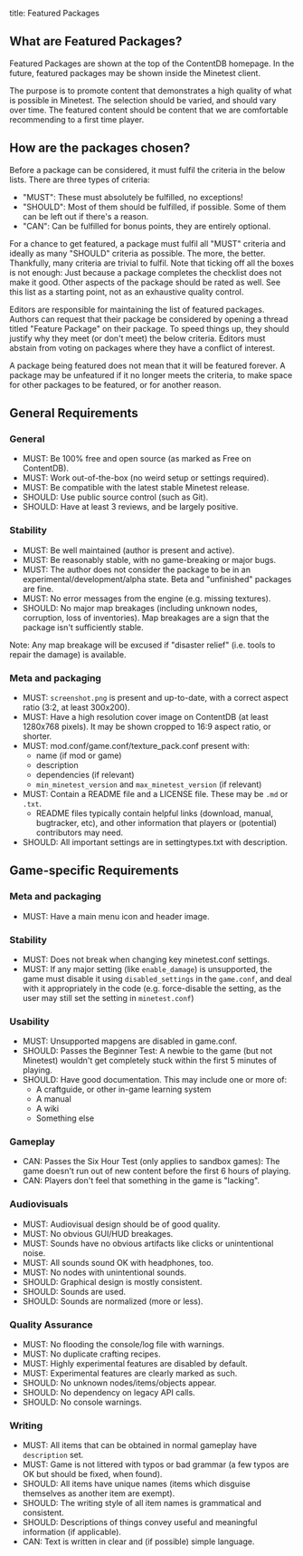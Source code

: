 title: Featured Packages

## What are Featured Packages?

Featured Packages are shown at the top of the ContentDB homepage. In the future,
featured packages may be shown inside the Minetest client.

The purpose is to promote content that demonstrates a high quality of what is
possible in Minetest. The selection should be varied, and should vary over time.
The featured content should be content that we are comfortable recommending to
a first time player.

## How are the packages chosen?

Before a package can be considered, it must fulfil the criteria in the below lists.
There are three types of criteria:

* "MUST": These must absolutely be fulfilled, no exceptions!
* "SHOULD": Most of them should be fulfilled, if possible. Some of them can be
  left out if there's a reason.
* "CAN": Can be fulfilled for bonus points, they are entirely optional.

For a chance to get featured, a package must fulfil all "MUST" criteria and
ideally as many "SHOULD" criteria as possible. The more, the better. Thankfully,
many criteria are trivial to fulfil. Note that ticking off all the boxes is not
enough: Just because a package completes the checklist does not make it good.
Other aspects of the package should be rated as well. See this list as a
starting point, not as an exhaustive quality control.

Editors are responsible for maintaining the list of featured packages. Authors
can request that their package be considered by opening a thread titled
"Feature Package" on their package. To speed things up, they should justify
why they meet (or don't meet) the below criteria. Editors must abstain from
voting on packages where they have a conflict of interest.

A package being featured does not mean that it will be featured forever. A
package may be unfeatured if it no longer meets the criteria, to make space for
other packages to be featured, or for another reason.

## General Requirements

### General

* MUST: Be 100% free and open source (as marked as Free on ContentDB).
* MUST: Work out-of-the-box (no weird setup or settings required).
* MUST: Be compatible with the latest stable Minetest release.
* SHOULD: Use public source control (such as Git).
* SHOULD: Have at least 3 reviews, and be largely positive.

### Stability

* MUST: Be well maintained (author is present and active).
* MUST: Be reasonably stable, with no game-breaking or major bugs.
* MUST: The author does not consider the package to be in an
  experimental/development/alpha state. Beta and "unfinished" packages are fine.
* MUST: No error messages from the engine (e.g. missing textures).
* SHOULD: No major map breakages (including unknown nodes, corruption, loss of inventories).
  Map breakages are a sign that the package isn't sufficiently stable.

Note: Any map breakage will be excused if "disaster relief" (i.e. tools to repair the damage)
is available.

### Meta and packaging

* MUST: `screenshot.png` is present and up-to-date, with a correct aspect ratio (3:2, at least 300x200).
* MUST: Have a high resolution cover image on ContentDB (at least 1280x768 pixels).
  It may be shown cropped to 16:9 aspect ratio, or shorter.
* MUST: mod.conf/game.conf/texture_pack.conf present with:
    * name (if mod or game)
    * description
    * dependencies (if relevant)
    * `min_minetest_version` and `max_minetest_version` (if relevant)
* MUST: Contain a README file and a LICENSE file. These may be `.md` or `.txt`.
    * README files typically contain helpful links (download, manual, bugtracker, etc), and other
      information that players or (potential) contributors may need.
* SHOULD: All important settings are in settingtypes.txt with description.

## Game-specific Requirements

### Meta and packaging

* MUST: Have a main menu icon and header image.

### Stability

* MUST: Does not break when changing key minetest.conf settings.
* MUST: If any major setting (like `enable_damage`) is unsupported, the game must disable it
  using `disabled_settings` in the `game.conf`, and deal with it appropriately in the code
  (e.g. force-disable the setting, as the user may still set the setting in `minetest.conf`)

### Usability

* MUST: Unsupported mapgens are disabled in game.conf.
* SHOULD: Passes the Beginner Test: A newbie to the game (but not Minetest) wouldn't get completely
  stuck within the first 5 minutes of playing.
* SHOULD: Have good documentation. This may include one or more of:
    * A craftguide, or other in-game learning system
    * A manual
    * A wiki
    * Something else

### Gameplay

* CAN: Passes the Six Hour Test (only applies to sandbox games): The game doesn't run out of new
  content before the first 6 hours of playing.
* CAN: Players don't feel that something in the game is "lacking".

### Audiovisuals

* MUST: Audiovisual design should be of good quality.
* MUST: No obvious GUI/HUD breakages.
* MUST: Sounds have no obvious artifacts like clicks or unintentional noise.
* MUST: All sounds sound OK with headphones, too.
* MUST: No nodes with unintentional sounds.
* SHOULD: Graphical design is mostly consistent.
* SHOULD: Sounds are used.
* SHOULD: Sounds are normalized (more or less).

### Quality Assurance

* MUST: No flooding the console/log file with warnings.
* MUST: No duplicate crafting recipes.
* MUST: Highly experimental features are disabled by default.
* MUST: Experimental features are clearly marked as such.
* SHOULD: No unknown nodes/items/objects appear.
* SHOULD: No dependency on legacy API calls.
* SHOULD: No console warnings.

### Writing

* MUST: All items that can be obtained in normal gameplay have `description` set.
* MUST: Game is not littered with typos or bad grammar (a few typos are OK but should be fixed, when found).
* SHOULD: All items have unique names (items which disguise themselves as another item are exempt).
* SHOULD: The writing style of all item names is grammatical and consistent.
* SHOULD: Descriptions of things convey useful and meaningful information (if applicable).
* CAN: Text is written in clear and (if possible) simple language.
